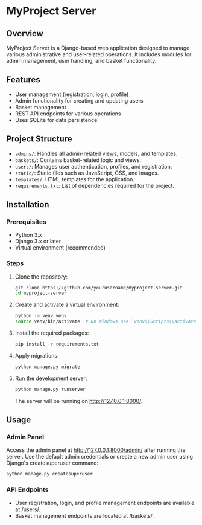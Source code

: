 # MyProject Server

## Overview

MyProject Server is a Django-based web application designed to manage various administrative and user-related operations. It includes modules for admin management, user handling, and basket functionality.

## Features

- User management (registration, login, profile)
- Admin functionality for creating and updating users
- Basket management
- REST API endpoints for various operations
- Uses SQLite for data persistence

## Project Structure

- `admins/`: Handles all admin-related views, models, and templates.
- `baskets/`: Contains basket-related logic and views.
- `users/`: Manages user authentication, profiles, and registration.
- `static/`: Static files such as JavaScript, CSS, and images.
- `templates/`: HTML templates for the application.
- `requirements.txt`: List of dependencies required for the project.

## Installation

### Prerequisites

- Python 3.x
- Django 3.x or later
- Virtual environment (recommended)

### Steps

1. Clone the repository:

   ```bash
   git clone https://github.com/yourusername/myproject-server.git
   cd myproject-server
   ```
   
1. Create and activate a virtual environment:
    ```bash
    python -m venv venv
    source venv/bin/activate  # On Windows use `venv\\Scripts\\activate`
    ```

1. Install the required packages:
    ```bash
    pip install -r requirements.txt
    ```

1. Apply migrations:
    ```bash
    python manage.py migrate
    ```

1. Run the development server:
    ```bash
    python manage.py runserver
    ```
    The server will be running on http://127.0.0.1:8000/.

## Usage

### Admin Panel
Access the admin panel at http://127.0.0.1:8000/admin/ after running the server. Use the default admin credentials or create a new admin user using Django's createsuperuser command:

```bash
python manage.py createsuperuser
```

### API Endpoints
- User registration, login, and profile management endpoints are available at /users/.
- Basket management endpoints are located at /baskets/.
